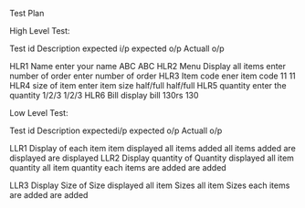 Test Plan

High Level Test:

Test id       Description        expected i/p       expected o/p            Actuall o/p             

HLR1           Name              enter your name          ABC                    ABC
HLR2           Menu             Display all items    enter number of order  enter number of order
HLR3         Item code            ener item code           11                       11
HLR4        size of item         enter item size         half/full              half/full
HLR5         quantity            enter the quantity       1/2/3                    1/2/3
HLR6           Bill                 display bill           130rs                  130         


Low Level Test:

Test id       Description          expectedi/p           expected o/p           Actuall o/p

LLR1      Display of each item    item displayed        all items added     all items added
                                                        are displayed        are displayed
LLR2      Display quantity of   Quantity displayed     all item quantity    all item quantity
              each items                                  are added             are added    

LLR3       Display Size of       Size displayed         all item Sizes         all item Sizes
             each items                                   are added               are added